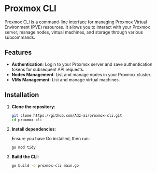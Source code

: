 # Proxmox CLI

Proxmox CLI is a command-line interface for managing Proxmox Virtual Environment (PVE) resources. It allows you to interact with your Proxmox server, manage nodes, virtual machines, and storage through various subcommands.

## Features

- **Authentication**: Login to your Proxmox server and save authentication tokens for subsequent API requests.
- **Nodes Management**: List and manage nodes in your Proxmox cluster.
- **VMs Management**: List and manage virtual machines.

## Installation

1. **Clone the repository**:

    ```sh
    git clone https://github.com/Adz-ai/proxmox-cli.git
    cd proxmox-cli
    ```

2. **Install dependencies**:

   Ensure you have Go installed, then run:

    ```sh
    go mod tidy
    ```

3. **Build the CLI**:

    ```sh
    go build -o proxmox-cli main.go
    ```

